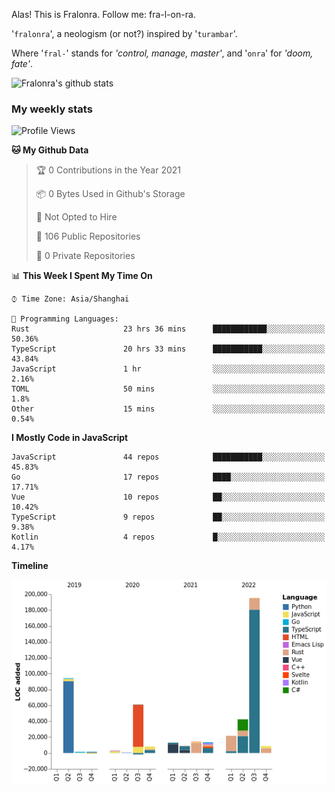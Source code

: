 Alas! This is Fralonra. Follow me: fra-l-on-ra.

'`fralonra`', a neologism (or not?) inspired by '`turambar`'.

Where '`fral-`' stands for *'control, manage, master'*, and '`onra`' for *'doom, fate'*.

![Fralonra's github stats](https://github-readme-stats.vercel.app/api?username=fralonra)

### My weekly stats

<!--START_SECTION:waka-->
![Profile Views](http://img.shields.io/badge/Profile%20Views-2-blue)

**🐱 My Github Data** 

> 🏆 0 Contributions in the Year 2021
 > 
> 📦 0 Bytes Used in Github's Storage 
 > 
> 🚫 Not Opted to Hire
 > 
> 📜 106 Public Repositories 
 > 
> 🔑 0 Private Repositories  
 > 
📊 **This Week I Spent My Time On** 

```text
⌚︎ Time Zone: Asia/Shanghai

💬 Programming Languages: 
Rust                     23 hrs 36 mins      ████████████░░░░░░░░░░░░░   50.36% 
TypeScript               20 hrs 33 mins      ███████████░░░░░░░░░░░░░░   43.84% 
JavaScript               1 hr                ░░░░░░░░░░░░░░░░░░░░░░░░░   2.16% 
TOML                     50 mins             ░░░░░░░░░░░░░░░░░░░░░░░░░   1.8% 
Other                    15 mins             ░░░░░░░░░░░░░░░░░░░░░░░░░   0.54%

```

**I Mostly Code in JavaScript** 

```text
JavaScript               44 repos            ███████████░░░░░░░░░░░░░░   45.83% 
Go                       17 repos            ████░░░░░░░░░░░░░░░░░░░░░   17.71% 
Vue                      10 repos            ██░░░░░░░░░░░░░░░░░░░░░░░   10.42% 
TypeScript               9 repos             ██░░░░░░░░░░░░░░░░░░░░░░░   9.38% 
Kotlin                   4 repos             █░░░░░░░░░░░░░░░░░░░░░░░░   4.17%

```


**Timeline**

![Chart not found](https://raw.githubusercontent.com/fralonra/fralonra/master/charts/bar_graph.png) 


<!--END_SECTION:waka-->